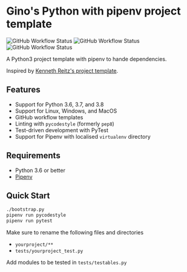 # Gino's Python with pipenv project template

![GitHub Workflow Status](https://img.shields.io/github/workflow/status/ginolatorilla/python3-pipenv-template/python-linux?label=ubuntu-latest&style=plastic)
![GitHub Workflow Status](https://img.shields.io/github/workflow/status/ginolatorilla/python3-pipenv-template/python-windows?label=windows-latest&style=plastic)
![GitHub Workflow Status](https://img.shields.io/github/workflow/status/ginolatorilla/python3-pipenv-template/python-macos?label=macos-latest&style=plastic)

A Python3 project template with pipenv to hande dependencies.

Inspired by [Kenneth Reitz's project template](https://github.com/kennethreitz/samplemod).

## Features

- Support for Python 3.6, 3.7, and 3.8
- Support for Linux, Windows, and MacOS
- GitHub workflow templates
- Linting with `pycodestyle` (formerly `pep8`)
- Test-driven development with PyTest
- Support for Pipenv with localised `virtualenv` directory

## Requirements

- Python 3.6 or better
- [Pipenv](https://pipenv.readthedocs.io/en/latest/)

## Quick Start

```bash
./bootstrap.py
pipenv run pycodestyle
pipenv run pytest
```

Make sure to rename the following files and directories

- `yourproject/**`
- `tests/yourproject_test.py`

Add modules to be tested in `tests/testables.py`
